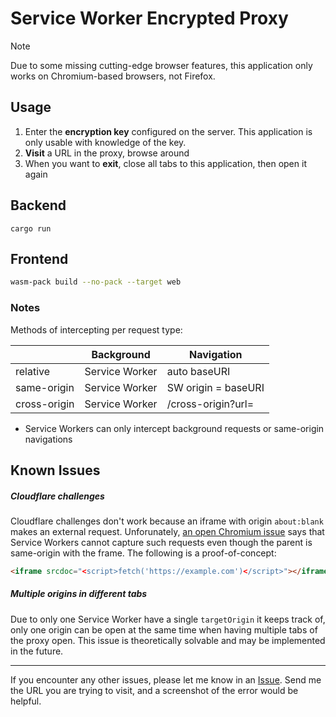 # Service Worker Encrypted Proxy

> [!NOTE]  
> Due to some missing cutting-edge browser features, this application only works on Chromium-based browsers, not Firefox.

## Usage

1. Enter the **encryption key** configured on the server. This application is only usable with knowledge of the key.
2. **Visit** a URL in the proxy, browse around
3. When you want to **exit**, close all tabs to this application, then open it again

## Backend

```
cargo run
```

## Frontend

```sh
wasm-pack build --no-pack --target web
```

### Notes

Methods of intercepting per request type:

|              | Background     | Navigation          |
| ------------ | -------------- | ------------------- |
| relative     | Service Worker | auto baseURI        |
| same-origin  | Service Worker | SW origin = baseURI |
| cross-origin | Service Worker | /cross-origin?url=  |

* Service Workers can only intercept background requests or same-origin navigations

## Known Issues

##### Cloudflare challenges

Cloudflare challenges don't work because an iframe with origin `about:blank` makes an external request. Unforunately, [an open Chromium issue](https://issues.chromium.org/issues/41411856) says that Service Workers cannot capture such requests even though the parent is same-origin with the frame. The following is a proof-of-concept:

```html
<iframe srcdoc="<script>fetch('https://example.com')</script>"></iframe>
```

##### Multiple origins in different tabs

Due to only one Service Worker have a single `targetOrigin` it keeps track of, only one origin can be open at the same time when having multiple tabs of the proxy open. This issue is theoretically solvable and may be implemented in the future.

---

If you encounter any other issues, please let me know in an [Issue](https://github.com/JorianWoltjer/swenc-proxy/issues/new). Send me the URL you are trying to visit, and a screenshot of the error would be helpful.
